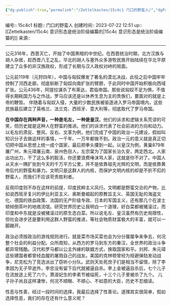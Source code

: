 ```yaml
---
{"dg-publish":true,"permalink":"/Zettelkasten/15c4c1 门口的野蛮人/","dgPassFrontmatter":true}
---
```


编号:: 15c4c1
标题:: 门口的野蛮人
创建时间:: 2023-07-22 12:51
up:: [[Zettelkasten/15c4c 意识形态是统治阶级编纂的\|15c4c 意识形态是统治阶级编纂的]]
来源:: 

---
公元316年，西晋灭亡，开始了中国黑暗的中世纪。在西晋统治时期，北方汉族与胡人杂居，趁西晋八王之乱，华北的胡人与塞外众多游牧民族开始陆续在华北平原建立了众多的非汉族政权，形成了长期与汉人政权对峙的局面。

公元前119年（元狩四年），中国与匈奴爆发了著名的漠北决战，此役之后中国牢牢控制了河西走廊，彻底斩断了匈奴向南扩张的臂膀，于此同时中国开始积极向西域扩张。公元436年，阿提拉谋杀了布莱达，君临帝国。那些说匈奴不足为惧，不值得长期耗国力与之作战，罗马应该还是以休养生息为主的贵族们，要面对的就是上帝的鞭笞。 伴随着与匈奴入侵，大量的少数民族被驱逐进入罗马帝国境内，这些民族最后建立了英格兰、法兰克、西班牙、意大利等，彻底取代了罗马帝国。

**在中国存在两种声音，一种是毛左，一种是皇汉**。他们的诉求和逻辑关系荒谬的可笑，但历史就是这种人在野蛮的推进。他们的诉求代表了社会前进的方向和动力。以毛左的肃反、整风、反右、文革为例，他们完成了中国的政治一元建设，假如叫知识分子去做这样的事情，一千年、一万年都做不到。政治一元的意义就是真正切切把中国从思想上统一成个国家，最后把拳头攥到一起。以皇汉为例，黄巢879年屠广州，朱元璋屠云南、泉州色目人，左宗棠为了国家长治久安，两定西北。人家出功出力，干了这么多的脏活，你还要浪费唾沫骂人家，这就是你不对了。中国人从天水一隅扩张到今天的千万平方公里，并不是依靠祖先光辉的文明，而是依靠黄帝后代的野蛮和暴力。文明只是这群人的内核，而保护文明内核的却是不折不扣的野蛮人，而我们不应该苛责胜利者。

反观印度则不存在这样的前提，印度民粹主义风行。文明都是野蛮交合的产物，比如说西班牙复兴的伊比利亚主义、奥斯曼崛起的原教旨主义、英国无耻的海盗文化、德国的铁血政策、法国的无产阶级专政、日本的军国主义，还有那几个在波士顿倾倒茶叶的地痞流氓。研究世界历史让我明白一个道理，好白菜都被猪滚过，而印度和中东就是没被猪滚过的原生态白菜。所以说毛左、皇汉虽然有历史局限性，但社会进步还是要利用这群人野蛮的推进，等社会物质财富极大的丰富，就可以一脚踢开。

政治必须按政治的游戏规则进行。就是菜市场买菜也会为分分厘厘争来争去，何况整个社会的利益分配。众所周知，从西方的罗马到东方的秦汉，全世界的政治斗争都异常残酷。汉代和罗马都以公主外嫁的联姻方式，换取国家和平。刘邦、朱元璋这些建国者都曾经血腥的屠戮自己的战友。美国的克林顿曾经为规避弹劾发动战争，尼克松为了竞选派出了窃听小分队。武则天处死庶子们是相当不留情，除了李孝因为无子早逝外，李忠没有留下后代就被逼自杀。李上金被逼自杀后，七个儿子在流放途上死了六个。萧淑妃生的李素节被缢死，十三个儿子里被杀了九个。 儿子孙子尚且这样凄惨，何况不顺眼、不顺心、不如意的大臣，历史不忍细读。

性恶与性善，经过一段时间的选择，我最后选择了性善论。道理其实很简单，假如选择性恶，我们的存在还有什么意义呢？
